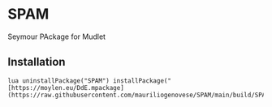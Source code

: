 # SPAM
Seymour PAckage for Mudlet
## Installation

    lua uninstallPackage("SPAM") installPackage("[https://moylen.eu/DdE.mpackage](https://raw.githubusercontent.com/mauriliogenovese/SPAM/main/build/SPAM.mpackage)https://raw.githubusercontent.com/mauriliogenovese/SPAM/main/build/SPAM.mpackage")
